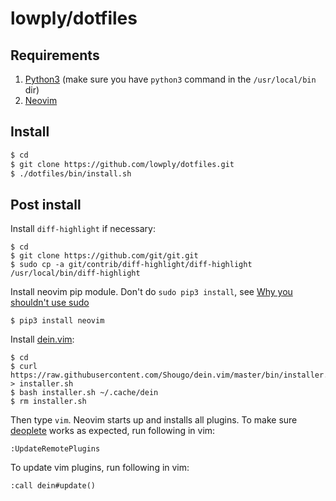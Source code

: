 # lowply/dotfiles

## Requirements

1. [Python3](https://www.python.org/downloads/) (make sure you have `python3` command in the `/usr/local/bin` dir)
1. [Neovim](https://neovim.io/)

## Install

```bash
$ cd
$ git clone https://github.com/lowply/dotfiles.git
$ ./dotfiles/bin/install.sh
```

## Post install

Install `diff-highlight` if necessary:

```
$ cd
$ git clone https://github.com/git/git.git
$ sudo cp -a git/contrib/diff-highlight/diff-highlight /usr/local/bin/diff-highlight
```

Install neovim pip module. Don't do `sudo pip3 install`, see [Why you shouldn't use sudo](https://github.com/zchee/deoplete-jedi/wiki/Setting-up-Python-for-Neovim#why-you-shouldnt-use-sudo)

```
$ pip3 install neovim
```

Install [dein.vim](https://github.com/Shougo/dein.vim):

```
$ cd
$ curl https://raw.githubusercontent.com/Shougo/dein.vim/master/bin/installer.sh > installer.sh
$ bash installer.sh ~/.cache/dein
$ rm installer.sh
```

Then type `vim`. Neovim starts up and installs all plugins. To make sure [deoplete](https://github.com/Shougo/deoplete.nvim) works as expected, run following in vim:

```
:UpdateRemotePlugins
```

To update vim plugins, run following in vim:

```
:call dein#update()
```
